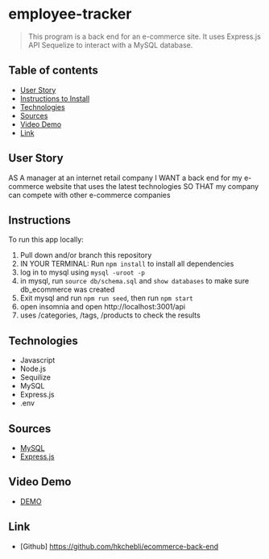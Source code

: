 # employee-tracker
> This program is a back end for an e-commerce site. It uses Express.js API Sequelize to interact with a MySQL database.

## Table of contents
* [User Story](#user-story)
* [Instructions to Install](#instructions)
* [Technologies](#technologies)
* [Sources](#sources)
* [Video Demo](#video-demo)
* [Link](#Link)


## User Story
AS A manager at an internet retail company
I WANT a back end for my e-commerce website that uses the latest technologies
SO THAT my company can compete with other e-commerce companies

## Instructions
To run this app locally:

1. Pull down and/or branch this repository
2. IN YOUR TERMINAL: Run ```npm install``` to install all dependencies 
3. log in to mysql using ```mysql -uroot -p```
4. in mysql, run ```source db/schema.sql``` and ```show databases``` to make sure db_ecommerce was created
5. Exit mysql and run ```npm run seed```, then run ```npm start```
6. open insomnia and open http://localhost:3001/api
7. uses /categories, /tags, /products to check the results

## Technologies
* Javascript
* Node.js
* Sequilize
* MySQL
* Express.js
* .env

## Sources

* [MySQL](https://www.npmjs.com/package/mysql)
* [Express.js](https://expressjs.com/en/api.html)

## Video Demo
* [DEMO](https://www.youtube.com/watch?v=O0g5WKl_Ksw)

## Link
* [Github] https://github.com/hkchebli/ecommerce-back-end